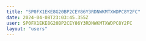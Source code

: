 ```yaml
---
title: "SP0FX1EKE8G20BP2CEY86Y3RDNWKMTXWDPC8Y2FC"
date: 2024-04-08T23:03:45.355Z
user: SP0FX1EKE8G20BP2CEY86Y3RDNWKMTXWDPC8Y2FC
layout: "users"
---
```

    